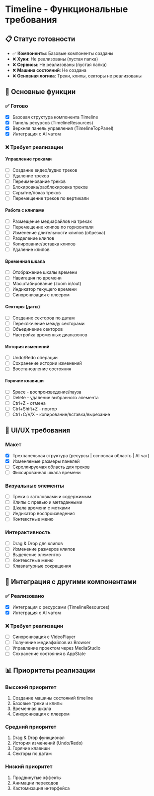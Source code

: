 # Timeline - Функциональные требования

## 📋 Статус готовности

- ✅ **Компоненты**: Базовые компоненты созданы
- ❌ **Хуки**: Не реализованы (пустая папка)
- ❌ **Сервисы**: Не реализованы (пустая папка)
- ❌ **Машина состояний**: Не создана
- ❌ **Основная логика**: Треки, клипы, секторы не реализованы

## 🎯 Основные функции

### ✅ Готово
- [x] Базовая структура компонента Timeline
- [x] Панель ресурсов (TimelineResources)
- [x] Верхняя панель управления (TimelineTopPanel)
- [x] Интеграция с AI чатом

### ❌ Требует реализации

#### Управление треками
- [ ] Создание видео/аудио треков
- [ ] Удаление треков
- [ ] Переименование треков
- [ ] Блокировка/разблокировка треков
- [ ] Скрытие/показ треков
- [ ] Перемещение треков по вертикали

#### Работа с клипами
- [ ] Размещение медиафайлов на треках
- [ ] Перемещение клипов по горизонтали
- [ ] Изменение длительности клипов (обрезка)
- [ ] Разделение клипов
- [ ] Копирование/вставка клипов
- [ ] Удаление клипов

#### Временная шкала
- [ ] Отображение шкалы времени
- [ ] Навигация по времени
- [ ] Масштабирование (zoom in/out)
- [ ] Индикатор текущего времени
- [ ] Синхронизация с плеером

#### Секторы (даты)
- [ ] Создание секторов по датам
- [ ] Переключение между секторами
- [ ] Объединение секторов
- [ ] Настройка временных диапазонов

#### История изменений
- [ ] Undo/Redo операции
- [ ] Сохранение истории изменений
- [ ] Восстановление состояния

#### Горячие клавиши
- [ ] Space - воспроизведение/пауза
- [ ] Delete - удаление выбранного элемента
- [ ] Ctrl+Z - отмена
- [ ] Ctrl+Shift+Z - повтор
- [ ] Ctrl+C/V/X - копирование/вставка/вырезание

## 🎨 UI/UX требования

### Макет
- [x] Трехпанельная структура (ресурсы | основная область | AI чат)
- [x] Изменяемые размеры панелей
- [ ] Скроллируемая область для треков
- [ ] Фиксированная шкала времени

### Визуальные элементы
- [ ] Треки с заголовками и содержимым
- [ ] Клипы с превью и метаданными
- [ ] Шкала времени с метками
- [ ] Индикатор воспроизведения
- [ ] Контекстные меню

### Интерактивность
- [ ] Drag & Drop для клипов
- [ ] Изменение размеров клипов
- [ ] Выделение элементов
- [ ] Контекстные меню
- [ ] Клавиатурные сокращения

## 🔄 Интеграция с другими компонентами

### ✅ Реализовано
- [x] Интеграция с ресурсами (TimelineResources)
- [x] Интеграция с AI чатом

### ❌ Требует реализации
- [ ] Синхронизация с VideoPlayer
- [ ] Получение медиафайлов из Browser
- [ ] Управление проектом через MediaStudio
- [ ] Сохранение состояния в AppState

## 📊 Приоритеты реализации

### Высокий приоритет
1. Создание машины состояний timeline
2. Базовые треки и клипы
3. Временная шкала
4. Синхронизация с плеером

### Средний приоритет
1. Drag & Drop функционал
2. История изменений (Undo/Redo)
3. Горячие клавиши
4. Секторы по датам

### Низкий приоритет
1. Продвинутые эффекты
2. Анимации переходов
3. Кастомизация интерфейса
